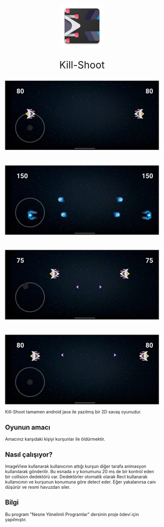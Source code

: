 <p align="center" style="font-size: larger;">
  <img src="app/src/main/res/mipmap-xxhdpi/ic_launcher.png" alt="Kill-Shoot" />
</p>

<p align="center" style="font-size: xx-large">Kill-Shoot</p>

<p align="center" style="font-size: larger; display: flex;flex-wrap: wrap;width: 100%;gap: 3em">
  <img src="github/screenshot1.jpg"/>
  <img src="github/screenshot2.jpg"/>
  <img src="github/screenshot3.jpg"/>
  <img src="github/screenshot4.jpg"/>
</p>

Kill-Shoot tamamen android java ile yazılmış bir 2D savaş oyunudur.
## Oyunun amacı
Amacınız karşıdaki kişiyi kurşunlar ile öldürmektir.
## Nasıl çalışıyor?
ImageView kullanarak kullanıcının attığı kurşun diğer tarafa animasyon kullanılarak gönderilir. Bu esnada x y konumunu 20 ms de bir kontrol eden bir collision dedektörü var. Dedektörler otomatik olarak Rect kullanarak kullanıcının ve kurşunun konumuna göre detect eder. Eğer yakalanırsa canı düşürür ve resmi havuzdan siler.
## Bilgi
Bu program "Nesne Yönelimli Programlar" dersinin proje ödevi için yapılmıştır.